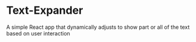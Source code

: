 # Text-Expander
A simple React app that dynamically adjusts to show part or all of the text based on user interaction
